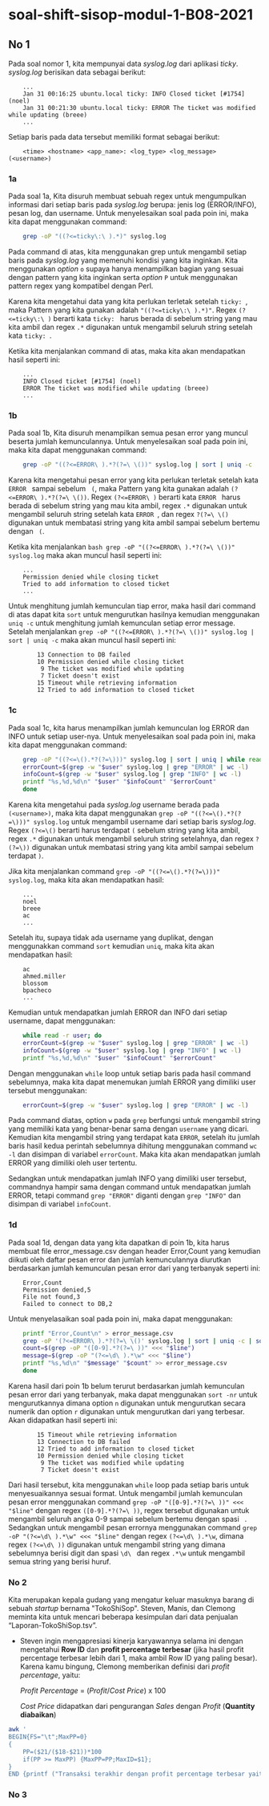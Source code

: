 # soal-shift-sisop-modul-1-B08-2021

## No 1

Pada soal nomor 1, kita mempunyai data _syslog.log_ dari aplikasi _ticky_. _syslog.log_ berisikan data sebagai berikut:

```text
    ...
    Jan 31 00:16:25 ubuntu.local ticky: INFO Closed ticket [#1754] (noel)
    Jan 31 00:21:30 ubuntu.local ticky: ERROR The ticket was modified while updating (breee)
    ...
```

Setiap baris pada data tersebut memiliki format sebagai berikut:

```text
    <time> <hostname> <app_name>: <log_type> <log_message> (<username>)
```

### 1a

Pada soal 1a, Kita disuruh membuat sebuah regex untuk mengumpulkan informasi dari setiap baris pada _syslog.log_ berupa:  jenis log (ERROR/INFO), pesan log, dan username.
Untuk menyelesaikan soal pada poin ini, maka kita dapat menggunakan command:

```bash
    grep -oP "((?<=ticky\:\ ).*)" syslog.log
```

Pada command di atas, kita menggunakan grep untuk mengambil setiap baris pada _syslog.log_ yang memenuhi kondisi yang kita inginkan. Kita menggunakan _option_ `o` supaya hanya menampilkan bagian yang sesuai dengan pattern yang kita inginkan serta _option_ `P` untuk menggunakan pattern regex yang kompatibel dengan Perl.

Karena kita mengetahui data yang kita perlukan terletak setelah `ticky: `, maka Pattern yang kita gunakan adalah `"((?<=ticky\:\ ).*)"`. Regex `(?<=ticky\:\ )` berarti kata `ticky: ` harus berada di sebelum string yang mau kita ambil dan regex `.*` digunakan untuk mengambil seluruh string setelah kata `ticky: `.

Ketika kita menjalankan command di atas, maka kita akan mendapatkan hasil seperti ini:

```text
    ...
    INFO Closed ticket [#1754] (noel)
    ERROR The ticket was modified while updating (breee)
    ...
```

### 1b

Pada soal 1b, Kita disuruh menampilkan semua pesan error yang muncul beserta jumlah kemunculannya.
Untuk menyelesaikan soal pada poin ini, maka kita dapat menggunakan command:

```bash
    grep -oP "((?<=ERROR\ ).*?(?=\ \())" syslog.log | sort | uniq -c
```

Karena kita mengetahui pesan error yang kita perlukan terletak setelah kata `ERROR ` sampai sebelum ` (`, maka Pattern yang kita gunakan adalah `(?<=ERROR\ ).*?(?=\ \())`. Regex `(?<=ERROR\ )` berarti kata `ERROR ` harus berada di sebelum string yang mau kita ambil, regex `.*` digunakan untuk mengambil seluruh string setelah kata `ERROR `, dan regex `?(?=\ \()` digunakan untuk membatasi string yang kita ambil sampai sebelum bertemu dengan ` (`.

Ketika kita menjalankan ```bash grep -oP "((?<=ERROR\ ).*?(?=\ \())" syslog.log``` maka akan muncul hasil seperti ini:

```text
    ...
    Permission denied while closing ticket
    Tried to add information to closed ticket
    ...
```

Untuk menghitung jumlah kemunculan tiap error, maka hasil dari command di atas dapat kita `sort` untuk mengurutkan hasilnya kemudian menggunakan `uniq -c` untuk menghitung jumlah kemunculan setiap error message. Setelah menjalankan `grep -oP "((?<=ERROR\ ).*?(?=\ \())" syslog.log | sort | uniq -c` maka akan muncul hasil seperti ini:

```text
        13 Connection to DB failed
        10 Permission denied while closing ticket
         9 The ticket was modified while updating
         7 Ticket doesn't exist
        15 Timeout while retrieving information
        12 Tried to add information to closed ticket
```

### 1c

Pada soal 1c, kita harus menampilkan jumlah kemunculan log ERROR dan INFO untuk setiap user-nya.
Untuk menyelesaikan soal pada poin ini, maka kita dapat menggunakan command:

```bash
    grep -oP "((?<=\().*?(?=\)))" syslog.log | sort | uniq | while read -r user; do
    errorCount=$(grep -w "$user" syslog.log | grep "ERROR" | wc -l)
    infoCount=$(grep -w "$user" syslog.log | grep "INFO" | wc -l)
    printf "%s,%d,%d\n" "$user" "$infoCount" "$errorCount"
    done
```

Karena kita mengetahui pada _syslog.log_ username berada pada `(<username>)`, maka kita dapat menggunakan `grep -oP "((?<=\().*?(?=\)))" syslog.log` untuk mengambil username dari setiap baris _syslog.log_. Regex `(?<=\()` berarti harus terdapat `(` sebelum string yang kita ambil, regex `.*` digunakan untuk mengambil seluruh string setelahnya, dan regex `?(?=\))` digunakan untuk membatasi string yang kita ambil sampai sebelum terdapat `)`.

Jika kita menjalankan command `grep -oP "((?<=\().*?(?=\)))" syslog.log`, maka kita akan mendapatkan hasil:
```text
    ...
    noel
    breee
    ac
    ...
```

Setelah itu, supaya tidak ada username yang duplikat, dengan menggunakkan command `sort` kemudian `uniq`, maka kita akan mendapatkan hasil:
```text
    ac
    ahmed.miller
    blossom
    bpacheco
    ...
```

Kemudian untuk mendapatkan jumlah ERROR dan INFO dari setiap username, dapat menggunakan:

```bash
    while read -r user; do
    errorCount=$(grep -w "$user" syslog.log | grep "ERROR" | wc -l)
    infoCount=$(grep -w "$user" syslog.log | grep "INFO" | wc -l)
    printf "%s,%d,%d\n" "$user" "$infoCount" "$errorCount"
```

Dengan menggunakan `while` loop untuk setiap baris pada hasil command sebelumnya, maka kita dapat menemukan jumlah ERROR yang dimiliki user tersebut menggunakan:

```bash
    errorCount=$(grep -w "$user" syslog.log | grep "ERROR" | wc -l)
```

Pada command diatas, option `w` pada `grep` berfungsi untuk mengambil string yang memiliki kata yang benar-benar sama dengan `username` yang dicari. Kemudian kita mengambil string yang terdapat kata `ERROR`, setelah itu jumlah baris hasil kedua perintah sebelumnya dihitung menggunakan command `wc -l` dan disimpan di variabel `errorCount`. Maka kita akan mendapatkan jumlah ERROR yang dimiliki oleh user tertentu.

Sedangkan untuk mendapatkan jumlah INFO yang dimiliki user tersebut, commandnya hampir sama dengan command untuk mendapatkan jumlah ERROR, tetapi command `grep "ERROR"` diganti dengan `grep "INFO"` dan disimpan di variabel `infoCount`.

### 1d

Pada soal 1d, dengan data yang kita dapatkan di poin 1b, kita harus membuat file error_message.csv dengan header Error,Count yang kemudian diikuti oleh daftar pesan error dan jumlah kemunculannya diurutkan berdasarkan jumlah kemunculan pesan error dari yang terbanyak seperti ini:

```text
    Error,Count
    Permission denied,5
    File not found,3
    Failed to connect to DB,2
```

Untuk menyelasaikan soal pada poin ini, maka dapat menggunakan:

```bash
    printf "Error,Count\n" > error_message.csv
    grep -oP '(?<=ERROR\ ).*?(?=\ \()' syslog.log | sort | uniq -c | sort -nr | while read -r line; do
    count=$(grep -oP "([0-9].*?(?=\ ))" <<< "$line")
    message=$(grep -oP "(?<=\d\ ).*\w" <<< "$line")
    printf "%s,%d\n" "$message" "$count" >> error_message.csv
    done 
```

Karena hasil dari poin 1b belum terurut berdasarkan jumlah kemunculan pesan error dari yang terbanyak, maka dapat menggunakan `sort -nr` untuk mengurutkannya dimana option `n` digunakan untuk mengurutkan secara numerik dan option `r` digunakan untuk mengurutkan dari yang terbesar. Akan didapatkan hasil seperti ini:

```text
        15 Timeout while retrieving information
        13 Connection to DB failed
        12 Tried to add information to closed ticket
        10 Permission denied while closing ticket
         9 The ticket was modified while updating
         7 Ticket doesn't exist
```

Dari hasil tersebut, kita menggunakan `while` loop pada setiap baris untuk menyesuaikannya sesuai format. Untuk mengambil jumlah kemunculan pesan error menggunakan command `grep -oP "([0-9].*?(?=\ ))" <<< "$line"` dengan regex  `([0-9].*?(?=\ ))`, regex tersebut digunakan untuk mengambil seluruh angka 0-9 sampai sebelum bertemu dengan spasi ` `.  Sedangkan untuk mengambil pesan errornya menggunakan command `grep -oP "(?<=\d\ ).*\w" <<< "$line"` dengan regex `(?<=\d\ ).*\w`, dimana regex `(?<=\d\ ))` digunakan untuk mengambil string yang dimana sebelumnya berisi digit dan spasi `\d\ ` dan regex `.*\w` untuk mengambil semua string yang berisi huruf.

### No 2

Kita merupakan kepala gudang yang mengatur keluar masuknya barang di sebuah _startup_ bernama "TokoShiSop". Steven, Manis, dan Clemong meminta kita untuk mencari beberapa kesimpulan dari data penjualan “Laporan-TokoShiSop.tsv”.

* Steven ingin mengapresiasi kinerja karyawannya selama ini dengan mengetahui **Row ID** dan **profit percentage terbesar** (jika hasil profit percentage terbesar lebih dari 1, maka ambil Row ID yang paling besar). Karena kamu bingung, Clemong memberikan definisi dari _profit percentage_, yaitu:

    _Profit Percentage_ = (_Profit_/_Cost Price_) x 100

    _Cost Price_ didapatkan dari pengurangan _Sales_ dengan _Profit_ (**Quantity diabaikan**)

```bash
awk '
BEGIN{FS="\t";MaxPP=0}
{
    PP=($21/($18-$21))*100
    if(PP >= MaxPP) {MaxPP=PP;MaxID=$1};
}
END {printf ("Transaksi terakhir dengan profit percentage terbesar yaitu %d dengan persentase %d%%.\n",MaxID,MaxPP)}' Laporan-TokoShiSop.tsv > hasil.tx
```

### No 3
